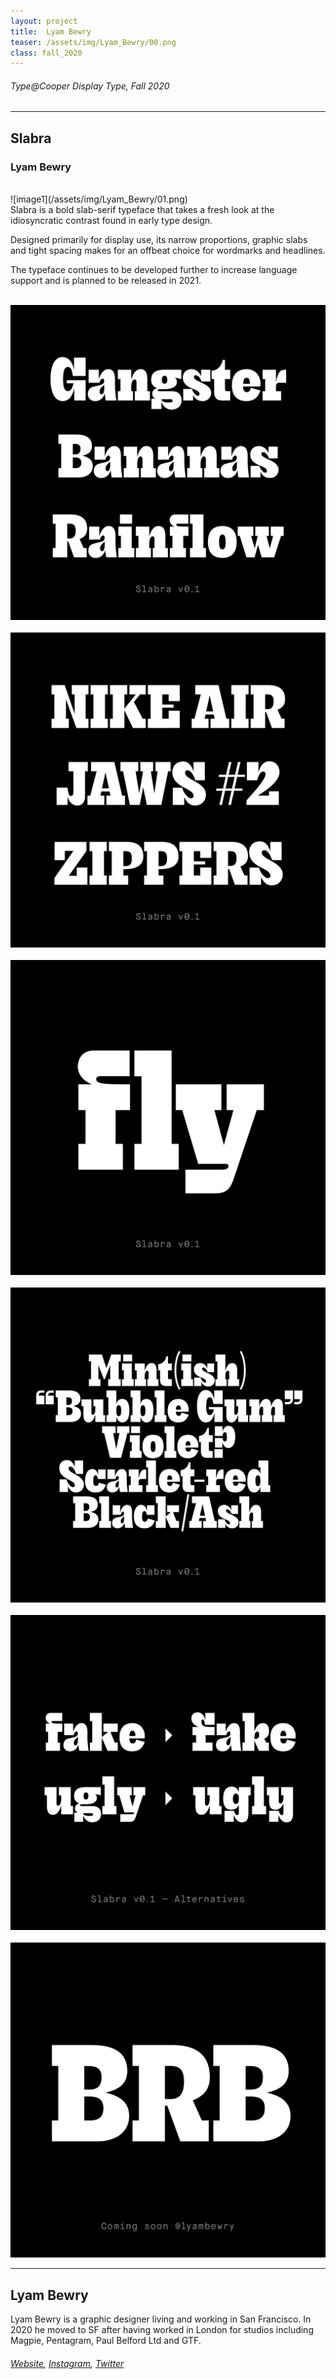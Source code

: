 ```yaml
---
layout: project
title:  Lyam Bewry
teaser: /assets/img/Lyam_Bewry/00.png
class: fall_2020
---
```

###### Type@Cooper Display Type, Fall 2020 ######
---
## Slabra ##
### Lyam Bewry ###
<br>
![image1](/assets/img/Lyam_Bewry/01.png)
<br>
Slabra is a bold slab-serif typeface that takes a fresh look at the idiosyncratic contrast found in early type design. 

Designed primarily for display use, its narrow proportions, graphic slabs and tight spacing makes for an offbeat choice for wordmarks and headlines.

The typeface continues to be developed further to increase language support and is planned to be released in 2021.
<br><br>

![image1](/assets/img/Lyam_Bewry/02.png)
<br><br>
![image1](/assets/img/Lyam_Bewry/03.png)
<br><br>
![image4](/assets/img/Lyam_Bewry/04.png)
<br><br>
![image4](/assets/img/Lyam_Bewry/05.png)
<br><br>
![image4](/assets/img/Lyam_Bewry/06.png)
<br><br>
![image4](/assets/img/Lyam_Bewry/07.png)

---
## Lyam Bewry ##
Lyam Bewry is a graphic designer living and working in San Francisco. In 2020 he moved to SF after having worked in London for studios including Magpie, Pentagram, Paul Belford Ltd and GTF.
<br>
###### [Website](https://lyambewry.co.uk/), [Instagram](https://www.instagram.com/lyambewry/), [Twitter](https://twitter.com/lyambewry/) ######
